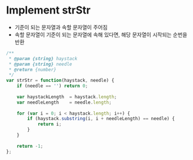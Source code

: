 # Implement strStr

- 기준이 되는 문자열과 속할 문자열이 주어짐
- 속할 문자열이 기준이 되는 문자열에 속해 있다면, 해당 문자열이 시작되는 순번을 반환

```javascript
/**
 * @param {string} haystack
 * @param {string} needle
 * @return {number}
 */
var strStr = function(haystack, needle) {
    if (needle == '') return 0;
    
    var haystackLength  = haystack.length;
    var needleLength    = needle.length;
    
    for (var i = 0; i < haystack.length; i++) {
        if (haystack.substring(i, i + needleLength) == needle) {
            return i;
        }
    }
    
    return -1;
};
```

